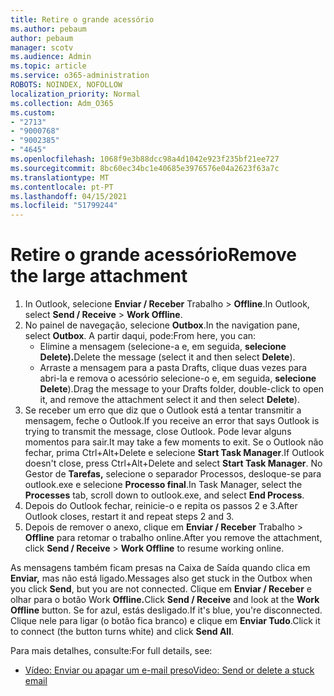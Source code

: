 ```yaml
---
title: Retire o grande acessório
ms.author: pebaum
author: pebaum
manager: scotv
ms.audience: Admin
ms.topic: article
ms.service: o365-administration
ROBOTS: NOINDEX, NOFOLLOW
localization_priority: Normal
ms.collection: Adm_O365
ms.custom:
- "2713"
- "9000768"
- "9002385"
- "4645"
ms.openlocfilehash: 1068f9e3b88dcc98a4d1042e923f235bf21ee727
ms.sourcegitcommit: 8bc60ec34bc1e40685e3976576e04a2623f63a7c
ms.translationtype: MT
ms.contentlocale: pt-PT
ms.lasthandoff: 04/15/2021
ms.locfileid: "51799244"
---
```

# <a name="remove-the-large-attachment"></a><span data-ttu-id="48584-102">Retire o grande acessório</span><span class="sxs-lookup"><span data-stu-id="48584-102">Remove the large attachment</span></span>

1. <span data-ttu-id="48584-103">In Outlook, selecione **Enviar / Receber** Trabalho  >  **Offline**.</span><span class="sxs-lookup"><span data-stu-id="48584-103">In Outlook, select **Send / Receive** > **Work Offline**.</span></span> 
2. <span data-ttu-id="48584-104">No painel de navegação, selecione **Outbox**.</span><span class="sxs-lookup"><span data-stu-id="48584-104">In the navigation pane, select **Outbox**.</span></span> <span data-ttu-id="48584-105">A partir daqui, pode:</span><span class="sxs-lookup"><span data-stu-id="48584-105">From here, you can:</span></span> 
    - <span data-ttu-id="48584-106">Elimine a mensagem (selecione-a e, em seguida, **selecione Delete).**</span><span class="sxs-lookup"><span data-stu-id="48584-106">Delete the message (select it and then select **Delete**).</span></span>
    - <span data-ttu-id="48584-107">Arraste a mensagem para a pasta Drafts, clique duas vezes para abri-la e remova o acessório selecione-o e, em seguida, **selecione Delete**).</span><span class="sxs-lookup"><span data-stu-id="48584-107">Drag the message to your Drafts folder, double-click to open it, and remove the attachment select it and then select **Delete**).</span></span>
3. <span data-ttu-id="48584-108">Se receber um erro que diz que o Outlook está a tentar transmitir a mensagem, feche o Outlook.</span><span class="sxs-lookup"><span data-stu-id="48584-108">If you receive an error that says Outlook is trying to transmit the message, close Outlook.</span></span> <span data-ttu-id="48584-109">Pode levar alguns momentos para sair.</span><span class="sxs-lookup"><span data-stu-id="48584-109">It may take a few moments to exit.</span></span> <span data-ttu-id="48584-110">Se o Outlook não fechar, prima Ctrl+Alt+Delete e selecione **Start Task Manager**.</span><span class="sxs-lookup"><span data-stu-id="48584-110">If Outlook doesn't close, press Ctrl+Alt+Delete and select **Start Task Manager**.</span></span> <span data-ttu-id="48584-111">No Gestor de **Tarefas,** selecione o separador Processos, desloque-se para outlook.exe e selecione **Processo final**.</span><span class="sxs-lookup"><span data-stu-id="48584-111">In Task Manager, select the **Processes** tab, scroll down to outlook.exe, and select **End Process**.</span></span>
4. <span data-ttu-id="48584-112">Depois do Outlook fechar, reinicie-o e repita os passos 2 e 3.</span><span class="sxs-lookup"><span data-stu-id="48584-112">After Outlook closes, restart it and repeat steps 2 and 3.</span></span> 
5. <span data-ttu-id="48584-113">Depois de remover o anexo, clique em **Enviar / Receber** Trabalho  >  **Offline** para retomar o trabalho online.</span><span class="sxs-lookup"><span data-stu-id="48584-113">After you remove the attachment, click **Send / Receive** > **Work Offline** to resume working online.</span></span> 

<span data-ttu-id="48584-114">As mensagens também ficam presas na Caixa de Saída quando clica em **Enviar,** mas não está ligado.</span><span class="sxs-lookup"><span data-stu-id="48584-114">Messages also get stuck in the Outbox when you click **Send**, but you are not connected.</span></span> <span data-ttu-id="48584-115">Clique em **Enviar / Receber** e olhar para o botão Work **Offline.**</span><span class="sxs-lookup"><span data-stu-id="48584-115">Click **Send / Receive** and look at the **Work Offline** button.</span></span> <span data-ttu-id="48584-116">Se for azul, estás desligado.</span><span class="sxs-lookup"><span data-stu-id="48584-116">If it's blue, you're disconnected.</span></span> <span data-ttu-id="48584-117">Clique nele para ligar (o botão fica branco) e clique em **Enviar Tudo**.</span><span class="sxs-lookup"><span data-stu-id="48584-117">Click it to connect (the button turns white) and click **Send All**.</span></span>
 
 <span data-ttu-id="48584-118">Para mais detalhes, consulte:</span><span class="sxs-lookup"><span data-stu-id="48584-118">For full details, see:</span></span>
- [<span data-ttu-id="48584-119">Vídeo: Enviar ou apagar um e-mail preso</span><span class="sxs-lookup"><span data-stu-id="48584-119">Video: Send or delete a stuck email</span></span>](https://support.office.com/article/Video-Send-or-delete-an-email-stuck-in-your-outbox-26d5d34a-4e5f-444a-a9e8-44db04a94dec) 
